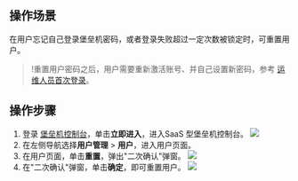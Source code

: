 ## 操作场景
在用户忘记自己登录堡垒机密码，或者登录失败超过一定次数被锁定时，可重置用户。
>!重置用户密码之后，用户需要重新激活账号、并自己设置新密码，参考 [运维人员首次登录](https://cloud.tencent.com/document/product/1025/55183)。



## 操作步骤
1. 登录 [堡垒机控制台](https://console.cloud.tencent.com/dsgc/bh)，单击**立即进入**，进入SaaS 型堡垒机控制台。
![](https://qcloudimg.tencent-cloud.cn/raw/b2f6673b0cad7c2f423a6b6e287179af.png)
2. 在左侧导航选择**用户管理** > **用户**，进入用户页面。
3. 在用户页面，单击**重置**，弹出"二次确认"弹窗。
![](https://qcloudimg.tencent-cloud.cn/raw/bd8d1bcef65a611a3d6ae4e0750c44e4.png)
4. 在"二次确认"弹窗，单击**确定**，即可重置用户。
![](https://main.qcloudimg.com/raw/c2afbcb9ee7afb3f63d11ed1ae31db44.png)
